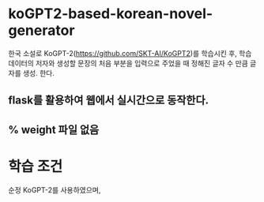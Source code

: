 # koGPT2-based-korean-novel-generator

한국 소설로 KoGPT-2(https://github.com/SKT-AI/KoGPT2)를 학습시킨 후, 학습 데이터의 저자와 생성할 문장의 처음 부분을 입력으로 주었을 때 정해진 글자 수 만큼 글자를 생성.
한다.

flask를 활용하여 웹에서 실시간으로 동작한다.
------------
% weight 파일 없음
------------
# 학습 조건
순정 KoGPT-2를 사용하였으며, 
